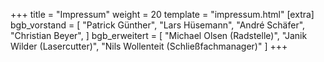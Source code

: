 +++
title = "Impressum"
weight = 20
template = "impressum.html"
[extra]
bgb_vorstand = [
    "Patrick Günther",
    "Lars Hüsemann",
    "André Schäfer",
    "Christian Beyer",
]
bgb_erweitert = [
    "Michael Olsen (Radstelle)",
    "Janik Wilder (Lasercutter)",
    "Nils Wollenteit (Schließfachmanager)"
]
+++

